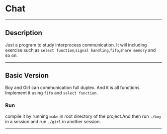 # Chat
---
## Description
Just a program to study interprocess communication. It will including exercise such as `select function`,`signal handling`,`fifo`,`share memory` and so on.

---
## Basic Version

Boy and Girl can communication full duplex. And it is all functions. Implement it using `fifo` and `select function`.

### Run
compile it by running `make` in root directory of the project.And then run `./boy` in a session and run `./girl` in another session.

---
